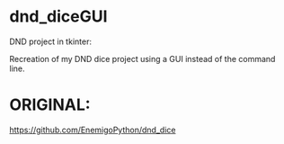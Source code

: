 # dnd_diceGUI
DND project in tkinter:

Recreation of my DND dice project using a GUI instead of the command line.

# ORIGINAL:
https://github.com/EnemigoPython/dnd_dice

